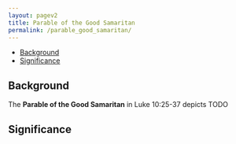 ```yaml
---
layout: pagev2
title: Parable of the Good Samaritan
permalink: /parable_good_samaritan/
---
```

- [Background](#background)
- [Significance](#significance)

## Background

The **Parable of the Good Samaritan** in Luke 10:25-37 depicts TODO

## Significance

